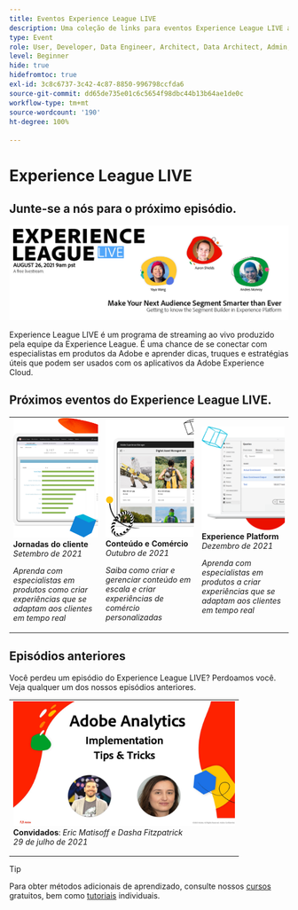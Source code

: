 ```yaml
---
title: Eventos Experience League LIVE
description: Uma coleção de links para eventos Experience League LIVE anteriores
type: Event
role: User, Developer, Data Engineer, Architect, Data Architect, Admin, Leader
level: Beginner
hide: true
hidefromtoc: true
exl-id: 3c8c6737-3c42-4c87-8850-996798ccfda6
source-git-commit: dd65de735e01c6c5654f98dbc44b13b64ae1de0c
workflow-type: tm+mt
source-wordcount: '190'
ht-degree: 100%

---
```


# Experience League LIVE

## Junte-se a nós para o próximo episódio.

<a href="https://www.youtube.com/watch?v=rogVKsTFbWk"><img alt="clicar vai direcioná-lo para o lobby do YouTube para o Experience League Live" src="assets/1440x492.png" /></a>

Experience League LIVE é um programa de streaming ao vivo produzido pela equipe da Experience League.  É uma chance de se conectar com especialistas em produtos da Adobe e aprender dicas, truques e estratégias úteis que podem ser usados com os aplicativos da Adobe Experience Cloud.


## Próximos eventos do Experience League LIVE.

<table>
<tr>
  <td>
      <img alt="Serviços de conteúdo" src="./assets/journeys.png" />
     <div>
          <strong>Jornadas do cliente</strong>
     </div>
     <div>
          <em>Setembro de 2021</em>
     </div>
    <p>
    <em>Aprenda com especialistas em produtos como criar experiências que se adaptam aos clientes em tempo real</em>
    <p>
  </td>
  <td>
      <img alt="Serviços de conteúdo" src="./assets/content.png" />
     <div>
          <strong>Conteúdo e Comércio</strong>
     <div>
          <em>Outubro de 2021</em>
     </div>
     </div>
    <p>
    <em>Saiba como criar e gerenciar conteúdo em escala e criar experiências de comércio personalizadas</em>
    <p>
  </td>
  <td>
      <img alt="Serviços de conteúdo" src="./assets/platform.png" />
     <div>
          <strong>Experience Platform</strong>
     </div>
     <div>
          <em>Dezembro de 2021</em>
     </div>    
    <p>
    <em>Aprenda com especialistas em produtos a criar experiências que se adaptam aos clientes em tempo real</em>
    <p>
  </td>
</tr>
</table>


## Episódios anteriores

Você perdeu um episódio do Experience League LIVE? Perdoamos você. Veja qualquer um dos nossos episódios anteriores.

<table>
<tr>

<td>
    <a href="https://www.youtube.com/watch?v=lxOvLCzEGBI">
      <img height="225" width="400" alt="Experience League LIVE" src="assets/exl-live-after2.jpg" />
    </a>
     <div>
          <strong>Convidados</strong>: <i>Eric Matisoff e Dasha Fitzpatrick</i>
     </div>
     <div>
          <em>29 de julho de 2021</em>
     </div>    
    <p>
    <em></em>
    <p>
  </td>
</tr>
</table>

>[!TIP]
>
>Para obter métodos adicionais de aprendizado, consulte nossos [cursos](https://experienceleague.adobe.com/?lang=pt-BR#dashboard/learning) gratuitos, bem como [tutoriais](https://experienceleague.adobe.com/docs/home-tutorials.html?lang=pt-BR) individuais.
